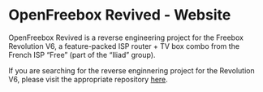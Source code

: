 # OpenFreebox Revived - Website
OpenFreebox Revived is a reverse engineering project for the Freebox Revolution V6, a feature-packed ISP router + TV box combo from the French ISP “Free” (part of the “Iliad” group).

If you are searching for the reverse enginnering project for the Revolution V6, please visit the appropriate repository [here](https://github.com/Re-OpenFreebox/revolution-v6).
